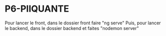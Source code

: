 # P6-PIIQUANTE

Pour lancer le front, dans le dossier front faire "ng serve"
Puis, pour lancer le backend, dans le dossier backend et faites "nodemon server"
